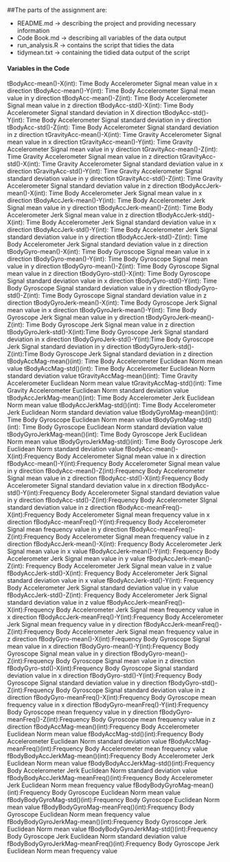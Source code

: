 ##The parts of the assignment are:
- README.md -> describing the project and providing necessary information
- Code Book.md -> describing all variables of the data output
- run_analysis.R -> contains the script that tidies the data
- tidymean.txt -> containing the tidied data output of the script

#### Variables in the Code
tBodyAcc-mean()-X(int): Time Body Accelerometer Signal mean value in x direction
tBodyAcc-mean()-Y(int): Time Body Accelerometer Signal mean value in y direction
tBodyAcc-mean()-Z(int): Time Body Accelerometer Signal mean value in z direction
tBodyAcc-std()-X(int): Time Body Accelerometer Signal standard deviation in X direction
tBodyAcc-std()-Y(int): Time Body Accelerometer Signal standard deviation in y direction
tBodyAcc-std()-Z(int): Time Body Accelerometer Signal standard deviation in z direction
tGravityAcc-mean()-X(int): Time Gravity Accelerometer Signal mean value in x direction
tGravityAcc-mean()-Y(int): Time Gravity Accelerometer Signal mean value in y direction
tGravityAcc-mean()-Z(int): Time Gravity Accelerometer Signal mean value in z direction
tGravityAcc-std()-X(int): Time Gravity Accelerometer Signal standard deviation value in x direction
tGravityAcc-std()-Y(int): Time Gravity Accelerometer Signal standard deviation value in y direction
tGravityAcc-std()-Z(int): Time Gravity Accelerometer Signal standard deviation value in z direction
tBodyAccJerk-mean()-X(int): Time Body Accelerometer Jerk Signal mean value in x direction
tBodyAccJerk-mean()-Y(int): Time Body Accelerometer Jerk Signal mean value in y direction
tBodyAccJerk-mean()-Z(int): Time Body Accelerometer Jerk Signal mean value in z direction
tBodyAccJerk-std()-X(int): Time Body Accelerometer Jerk Signal standard deviation value in x direction
tBodyAccJerk-std()-Y(int): Time Body Accelerometer Jerk Signal standard deviation value in y direction
tBodyAccJerk-std()-Z(int): Time Body Accelerometer Jerk Signal standard deviation value in z direction
tBodyGyro-mean()-X(int): Time Body Gyroscope Signal mean value in x direction
tBodyGyro-mean()-Y(int): Time Body Gyroscope Signal mean value in y direction
tBodyGyro-mean()-Z(int): Time Body Gyroscope Signal mean value in z direction
tBodyGyro-std()-X(int): Time Body Gyroscope Signal standard deviation value in x direction
tBodyGyro-std()-Y(int): Time Body Gyroscope Signal standard deviation value in y direction
tBodyGyro-std()-Z(int): Time Body Gyroscope Signal standard deviation value in z direction
tBodyGyroJerk-mean()-X(int): Time Body Gyroscope Jerk Signal mean value in x direction
tBodyGyroJerk-mean()-Y(int): Time Body Gyroscope Jerk Signal mean value in y direction
tBodyGyroJerk-mean()-Z(int): Time Body Gyroscope Jerk Signal mean value in z direction
tBodyGyroJerk-std()-X(int):Time Body Gyroscope Jerk Signal standard deviation in x direction
tBodyGyroJerk-std()-Y(int):Time Body Gyroscope Jerk Signal standard deviation in y direction
tBodyGyroJerk-std()-Z(int):Time Body Gyroscope Jerk Signal standard deviation in z direction
tBodyAccMag-mean()(int): Time Body Accelerometer Euclidean Norm mean value
tBodyAccMag-std()(int): Time Body Accelerometer Euclidean Norm standard deviation value
tGravityAccMag-mean()(int): Time Gravity Accelerometer Euclidean Norm mean value
tGravityAccMag-std()(int): Time Gravity Accelerometer Euclidean Norm standard deviation value
tBodyAccJerkMag-mean()(int): Time Body Accelerometer Jerk Euclidean Norm mean value
tBodyAccJerkMag-std()(int): Time Body Accelerometer Jerk Euclidean Norm standard deviation value
tBodyGyroMag-mean()(int): Time Body Gyroscope Euclidean Norm mean value
tBodyGyroMag-std()(int): Time Body Gyroscope Euclidean Norm standard deviation value
tBodyGyroJerkMag-mean()(int): Time Body Gyroscope Jerk Euclidean Norm mean value
tBodyGyroJerkMag-std()(int): Time Body Gyroscope Jerk Euclidean Norm standard deviation value
fBodyAcc-mean()-X(int):Frequency Body Accelerometer Signal mean value in x direction
fBodyAcc-mean()-Y(int):Frequency Body Accelerometer Signal mean value in y direction
fBodyAcc-mean()-Z(int):Frequency Body Accelerometer Signal mean value in z direction
fBodyAcc-std()-X(int):Frequency Body Accelerometer Signal standard deviation value in x direction
fBodyAcc-std()-Y(int):Frequency Body Accelerometer Signal standard deviation value in y direction
fBodyAcc-std()-Z(int):Frequency Body Accelerometer SIgnal standard deviation value in z direction
fBodyAcc-meanFreq()-X(int):Frequency Body Accelerometer Signal mean frequency value in x direction
fBodyAcc-meanFreq()-Y(int):Frequency Body Accelerometer Signal mean frequency value in y direction
fBodyAcc-meanFreq()-Z(int):Frequency Body Accelerometer Signal mean frequency value in z direction
fBodyAccJerk-mean()-X(int): Frequency Body Accelerometer Jerk Signal mean value in x value
fBodyAccJerk-mean()-Y(int): Frequency Body Accelerometer Jerk Signal mean value in y value
fBodyAccJerk-mean()-Z(int): Frequency Body Accelerometer Jerk Signal mean value in z value
fBodyAccJerk-std()-X(int): Frequency Body Accelerometer Jerk Signal standard deviation value in x value
fBodyAccJerk-std()-Y(int): Frequency Body Accelerometer Jerk Signal standard deviation value in y value
fBodyAccJerk-std()-Z(int): Frequency Body Accelerometer Jerk Signal standard deviation value in z value
fBodyAccJerk-meanFreq()-X(int):Frequency Body Accelerometer Jerk Signal mean frequency value in x direction
fBodyAccJerk-meanFreq()-Y(int):Frequency Body Accelerometer Jerk Signal mean frequency value in y direction
fBodyAccJerk-meanFreq()-Z(int):Frequency Body Accelerometer Jerk Signal mean frequency value in z direction
fBodyGyro-mean()-X(int):Frequency Body Gyroscope Signal mean value in x direction
fBodyGyro-mean()-Y(int):Frequency Body Gyroscope Signal mean value in y direction
fBodyGyro-mean()-Z(int):Frequency Body Gyroscope Signal mean value in z direction
fBodyGyro-std()-X(int):Frequency Body Gyroscope Signal standard deviation value in x direction
fBodyGyro-std()-Y(int):Frequency Body Gyroscope Signal standard deviation value in y direction
fBodyGyro-std()-Z(int):Frequency Body Gyroscope Signal standard deviation value in z direction
fBodyGyro-meanFreq()-X(int):Frequency Body Gyroscope mean frequency value in x direction
fBodyGyro-meanFreq()-Y(int):Frequency Body Gyroscope mean frequency value in y direction
fBodyGyro-meanFreq()-Z(int):Frequency Body Gyroscope mean frequency value in z direction
fBodyAccMag-mean()(int):Frequency Body Accelerometer Euclidean Norm mean value
fBodyAccMag-std()(int):Frequency Body Accelerometer Euclidean Norm standard deviation value
fBodyAccMag-meanFreq()(int):Frequency Body Accelerometer mean frequency value
fBodyBodyAccJerkMag-mean()(int):Frequency Body Accelerometer Jerk Euclidean Norm mean value
fBodyBodyAccJerkMag-std()(int):Frequency Body Accelerometer Jerk Euclidean Norm standard deviation value
fBodyBodyAccJerkMag-meanFreq()(int):Frequency Body Accelerometer Jerk Euclidean Norm mean frequency value
fBodyBodyGyroMag-mean()(int):Frequency Body Gyroscope Euclidean Norm mean value
fBodyBodyGyroMag-std()(int):Frequency Body Gyroscope Euclidean Norm mean value
fBodyBodyGyroMag-meanFreq()(int):Frequency Body Gyroscope Euclidean Norm mean frequency value
fBodyBodyGyroJerkMag-mean()(int):Frequency Body Gyroscope Jerk Euclidean Norm mean value
fBodyBodyGyroJerkMag-std()(int):Frequency Body Gyroscope Jerk Euclidean Norm standard deviation value
fBodyBodyGyroJerkMag-meanFreq()(int):Frequency Body Gyroscope Jerk Euclidean Norm mean frequency value

